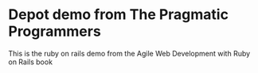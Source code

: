 # Depot demo from The Pragmatic Programmers

This is the ruby on rails demo from the Agile Web Development with Ruby on Rails book 
